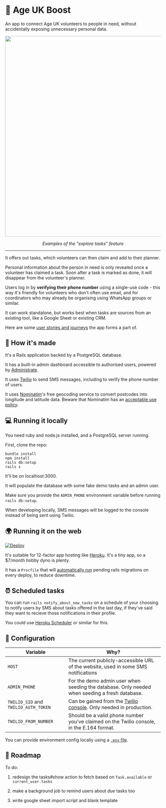 # 📡 Age UK Boost

An app to connect Age UK volunteers to people in need, without accidentally exposing unnecessary personal data.

<p align="center">
    <a href="https://outpost-staging.herokuapp.com/">
        <img src="https://github.com/jhackett1/age-uk/raw/master/public/demo.jpg?raw=true" width="650px" />               
    </a>
</p>
  
<p align="center">
    <em>Examples of the "explore tasks" feature</em>         
</p>

---


It offers out tasks, which volunteers can then claim and add to their planner.

Personal information about the person in need is only revealed once a volunteer has claimed a task. Soon after a task is marked as done, it will disappear from the volunteer's planner.

Users log in by **verifying their phone number** using a single-use code - this way it's friendly for volunteers who don't often use email, and for coordinators who may already be organising using WhatsApp groups or similar.

It can work standalone, but works best when tasks are sources from an existing tool, like a Google Sheet or existing CRM.

Here are some [user stories and journeys](https://docs.google.com/presentation/d/e/2PACX-1vT-i_rTxszidM1OKbcOfKe8DoMuGqMiezM2e8CqGwtutLHiRv5cATqwVLxgxYRz0SFHTfR86yLYMwmM/pub?start=false&loop=false&delayms=3000) the app forms a part of.

## 🧱 How it's made

It's a Rails application backed by a PostgreSQL database.

It has a built-in admin dashboard accessible to authorised users, powered by [Administrate](https://github.com/thoughtbot/administrate).

It uses [Twilio](https://www.twilio.com/) to send SMS messages, including to verify the phone number of users.

It uses [Nominatim](https://nominatim.openstreetmap.org/ui/search.html)'s free geocoding service to convert postcodes into longitude and latitude data. Beware that Nominatim has an [acceptable use policy](https://operations.osmfoundation.org/policies/nominatim/).

## 💻 Running it locally

You need ruby and node.js installed, and a PostgreSQL server running.

First, clone the repo:

```
bundle install
npm install
rails db:setup
rails s
```

It'll be on localhost:3000.

It will populate the database with some fake demo tasks and an admin user.

Make sure you provide the `ADMIN_PHONE` environment variable before running `rails db:setup`.

When developing locally, SMS messages will be logged to the console instead of being sent using Twilio.


## 🌍 Running it on the web

[![Deploy](https://www.herokucdn.com/deploy/button.svg)](
https://heroku.com/deploy)

It's suitable for 12-factor app hosting like [Heroku](http://heroku.com). It's a tiny app, so a $7/month hobby dyno is plenty.

It has a `Procfile` that will [automatically run](https://devcenter.heroku.com/articles/release-phase) pending rails migrations on every deploy, to reduce downtime.

## ⏰ Scheduled tasks

You can run `rails notify_about_new_tasks` on a schedule of your choosing to notify users by SMS about tasks offered in the last day, if they've said they want to recieve those notifications in their profile.

You could use [Heroku Scheduler](https://devcenter.heroku.com/articles/scheduler) or similar for this.

## 🧬 Configuration

| Variable                               | Why?                                                                                                                                                           |
|----------------------------------------|----------------------------------------------------------------------------------------------------------------------------------------------------------------|
| `HOST`                                 | The current publicly-accessible URL of the website, used in some SMS notifications                                                                             |
| `ADMIN_PHONE`                          | For the demo admin user when seeding the database. Only needed when seeding a fresh database.                                                                  |
| `TWILIO_SID`  and  `TWILIO_AUTH_TOKEN` | Can be gained from the [Twilio console](https://support.twilio.com/hc/en-us/articles/223136027-Auth-Tokens-and-How-to-Change-Them). Only needed in production. |
| `TWILIO_FROM_NUMBER`                   | Should be a valid phone number you've claimed on the Twilio console, in the E.164 format.                                                                      |

You can provide environment config locally using a [`.env` file](https://github.com/bkeepers/dotenv).

## 🧪 Roadmap

To do:

1. redesign the tasks#show action to fetch based on `Task.available` or `current_user.tasks`

2. make a background job to remind users about _due_ tasks too

3. write google sheet import script and blank template
